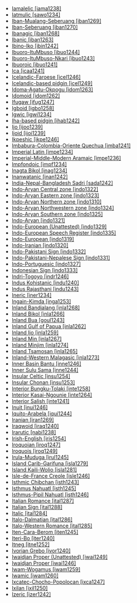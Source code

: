 - [Iamalelic [iama1238]](tree/aust1307/mala1545/east2712/ocea1241/west2818/papu1253/nucl1744/nort2848/bwai1241/iama1238/md.ini)
- [Iatmulic [sawo1234]](tree/nduu1242/nucl1642/sawo1235/sawo1234/md.ini)
- [Iban-Mualang-Seberuang [iban1269]](tree/aust1307/mala1545/mala1554/mala1538/iban1263/iban1269/md.ini)
- [Iban-Seberuang [iban1270]](tree/aust1307/mala1545/mala1554/mala1538/iban1263/iban1269/iban1270/md.ini)
- [Ibanagic [iban1268]](tree/aust1307/mala1545/nort3238/caga1241/iban1268/md.ini)
- [Ibanic [iban1263]](tree/aust1307/mala1545/mala1554/mala1538/iban1263/md.ini)
- [Ibino-Iko [ibin1242]](tree/atla1278/volt1241/benu1247/delt1251/obol1242/nucl1838/cent2253/ibin1242/md.ini)
- [Ibuoro-ItuMbuso [ibuo1244]](tree/atla1278/volt1241/benu1247/delt1251/obol1242/nucl1838/cent2253/ibuo1241/ibuo1243/ibuo1244/md.ini)
- [Ibuoro-ItuMbuso-Nkari [ibuo1243]](tree/atla1278/volt1241/benu1247/delt1251/obol1242/nucl1838/cent2253/ibuo1241/ibuo1243/md.ini)
- [Ibuoroic [ibuo1241]](tree/atla1278/volt1241/benu1247/delt1251/obol1242/nucl1838/cent2253/ibuo1241/md.ini)
- [Ica [icaa1241]](tree/araw1281/japu1236/icaa1241/md.ini)
- [Icelandic-Faroese [icel1246]](tree/indo1319/clas1257/germ1287/nort3152/nort3160/west2805/icel1246/md.ini)
- [Icelandic-based pidgin [icel1249]](tree/pidg1258/icel1249/md.ini)
- [Idoma-Agatu-Okpogu [idom1263]](tree/atla1278/volt1241/benu1247/idom1262/etul1244/etul1246/nucl1732/idom1263/md.ini)
- [Idomoid [idom1262]](tree/atla1278/volt1241/benu1247/idom1262/md.ini)
- [Ifugaw [ifug1247]](tree/aust1307/mala1545/nort3238/meso1254/sout3211/cent2296/nucl1754/ifug1247/md.ini)
- [Igboid [igbo1258]](tree/atla1278/volt1241/benu1247/igbo1258/md.ini)
- [Igwic [igwi1234]](tree/atla1278/volt1241/benu1247/akpe1249/edoi1239/nort3183/igwi1234/md.ini)
- [Iha-based pidgin [ihab1242]](tree/pidg1258/ihab1242/md.ini)
- [Ijo [ijoo1239]](tree/ijoi1239/ijoo1239/md.ini)
- [Ijoid [ijoi1239]](tree/ijoi1239/md.ini)
- [Ikpeshic [ikpe1246]](tree/atla1278/volt1241/benu1247/akpe1249/edoi1239/nort3183/igwi1234/ikpe1246/md.ini)
- [Imbabura-Colombia-Oriente Quechua [imba1241]](tree/quec1387/colo1257/ecua1249/imba1241/md.ini)
- [Imperial Latin [impe1234]](tree/indo1319/clas1257/ital1284/lati1262/lati1263/impe1234/md.ini)
- [Imperial-Middle-Modern Aramaic [impe1236]](tree/afro1255/semi1276/west2786/cent2236/nort3165/aram1259/impe1236/md.ini)
- [Impfondoic [impf1234]](tree/atla1278/volt1241/benu1247/bant1294/sout3152/narr1281/cent2260/nort3376/rive1266/liko1251/impf1234/md.ini)
- [Inagta Bikol [inag1234]](tree/aust1307/mala1545/grea1284/cent2246/biko1240/inag1234/md.ini)
- [Inanwatanic [inan1242]](tree/sout3418/inan1242/md.ini)
- [India-Nepal-Bangladesh Sadri [sada1242]](tree/indo1319/clas1257/indo1320/indo1321/midd1375/cont1248/midl1245/shau1239/biha1245/mait1254/sada1243/sadr1250/sada1242/md.ini)
- [Indo-Aryan Central zone [indo1322]](tree/indo1319/clas1257/indo1320/indo1321/midd1375/cont1248/midl1245/shau1239/indo1322/md.ini)
- [Indo-Aryan Eastern zone [indo1323]](tree/indo1319/clas1257/indo1320/indo1321/midd1375/cont1248/indo1323/md.ini)
- [Indo-Aryan Northern zone [indo1310]](tree/indo1319/clas1257/indo1320/indo1321/midd1375/cont1248/midl1245/indo1310/md.ini)
- [Indo-Aryan Northwestern zone [indo1324]](tree/indo1319/clas1257/indo1320/indo1321/midd1375/cont1248/indo1324/md.ini)
- [Indo-Aryan Southern zone [indo1325]](tree/indo1319/clas1257/indo1320/indo1321/midd1375/cont1248/indo1325/md.ini)
- [Indo-Aryan [indo1321]](tree/indo1319/clas1257/indo1320/indo1321/md.ini)
- [Indo-European (Unattested) [indo1329]](tree/unat1236/indo1329/md.ini)
- [Indo-European Speech Register [indo1335]](tree/spee1234/indo1335/md.ini)
- [Indo-European [indo1319]](tree/indo1319/md.ini)
- [Indo-Iranian [indo1320]](tree/indo1319/clas1257/indo1320/md.ini)
- [Indo-Pakistani Sign [indo1332]](tree/sign1238/deaf1237/indo1331/indo1332/md.ini)
- [Indo-Pakistani-Nepalese Sign [indo1331]](tree/sign1238/deaf1237/indo1331/md.ini)
- [Indo-Portuguesic [indo1327]](tree/indo1319/clas1257/ital1284/lati1262/lati1263/impe1234/roma1334/ital1285/west2813/shif1234/sout3183/west2838/gali1263/macr1272/indo1327/md.ini)
- [Indonesian Sign [indo1333]](tree/sign1238/deaf1237/lsfi1234/asli1244/mala1548/indo1333/md.ini)
- [Indri-Togoyo [indr1246]](tree/atla1278/volt1241/nort3149/came1255/uban1244/uban1245/sere1262/sere1266/indr1246/md.ini)
- [Indus Kohistanic [indu1240]](tree/indo1319/clas1257/indo1320/indo1321/midd1375/dard1244/nucl1819/kohi1251/indu1240/md.ini)
- [Indus Rajasthani [indu1243]](tree/indo1319/clas1257/indo1320/indo1321/midd1375/cont1248/midl1245/apab1234/guja1255/raja1256/west2831/indu1243/md.ini)
- [Ineric [iner1234]](tree/araw1281/cari1281/anti1247/iner1234/md.ini)
- [Ingain-Kimda [inga1253]](tree/nucl1710/jeee1236/jeme1246/inga1253/md.ini)
- [Inland Bandjalang [inla1268]](tree/pama1250/sout3135/news1235/band1357/band1339/inla1268/md.ini)
- [Inland Bikol [inla1266]](tree/aust1307/mala1545/grea1284/cent2246/biko1240/inla1266/md.ini)
- [Inland Bua [goul1243]](tree/atla1278/volt1241/nort3149/buak1234/adam1257/goul1243/md.ini)
- [Inland Gulf of Papua [inla1262]](tree/anim1240/inla1262/md.ini)
- [Inland Ijo [inla1259]](tree/ijoi1239/ijoo1239/west2446/inla1259/md.ini)
- [Inland Min [inla1267]](tree/sino1245/sini1245/minn1248/inla1267/md.ini)
- [Inland Minjim [inla1274]](tree/nucl1709/mada1298/raic1241/mind1258/lowe1462/inla1274/md.ini)
- [Inland Tsamosan [inla1265]](tree/sali1255/coas1325/tsam1241/inla1265/md.ini)
- [Inland-Western Malagasic [inla1273]](tree/aust1307/mala1545/basa1291/grea1283/sout2919/mala1537/sout3174/sout3346/nucl1799/inla1273/md.ini)
- [Inner Basin Bantu [inne1246]](tree/atla1278/volt1241/benu1247/bant1294/sout3152/narr1281/cent2260/nort3376/inne1246/md.ini)
- [Inner Sulu Sama [inne1244]](tree/aust1307/mala1545/basa1291/grea1283/sama1302/sulu1242/inne1244/md.ini)
- [Insular Celtic [insu1254]](tree/indo1319/clas1257/celt1248/nucl1715/tgbc1234/insu1254/md.ini)
- [Insular Chonan [insu1253]](tree/chon1288/insu1253/md.ini)
- [Interior Bungku-Tolaki [inte1258]](tree/aust1307/mala1545/cele1242/grea1299/east2488/sout2928/bung1268/west2566/inte1258/md.ini)
- [Interior Kasai-Ngounie [inte1264]](tree/atla1278/volt1241/benu1247/bant1294/sout3152/narr1281/cent2260/west2968/nzad1235/lwer1234/ding1244/loan1238/kwil1238/kasa1251/moye1234/inte1264/md.ini)
- [Interior Salish [inte1241]](tree/sali1255/inte1241/md.ini)
- [Inuit [inui1246]](tree/eski1264/eski1265/inui1246/md.ini)
- [Iquito-Arabela [iqui1244]](tree/zapa1251/iqui1244/md.ini)
- [Iranian [iran1269]](tree/indo1319/clas1257/indo1320/iran1269/md.ini)
- [Iraqwoid [iraq1240]](tree/afro1255/cush1243/sout3054/grea1305/west2720/nort3164/iraq1240/md.ini)
- [Irarutic [nabi1238]](tree/aust1307/mala1545/grea1302/band1354/gese1239/koiw1244/nabi1238/md.ini)
- [Irish-English [iris1254]](tree/spee1234/iris1254/md.ini)
- [Iroquoian [iroq1247]](tree/iroq1247/md.ini)
- [Iroquois [iroq1249]](tree/iroq1247/nort2947/lake1264/grea1306/iroq1249/md.ini)
- [Irula-Muduga [irul1245]](tree/drav1251/sout3133/sout3138/tami1291/tami1292/tami1293/tami1294/irul1245/md.ini)
- [Island Carib-Garifuna [isla1279]](tree/araw1281/cari1281/anti1247/iner1234/isla1279/md.ini)
- [Island Kaili-Wolio [isla1281]](tree/aust1307/mala1545/cele1242/kail1255/wotu1239/isla1281/md.ini)
- [Isle-de-France Creole [isle1246]](tree/indo1319/clas1257/ital1284/lati1262/lati1263/impe1234/roma1334/ital1285/west2813/shif1234/nort3208/gall1280/oila1234/cent2283/macr1273/isle1246/md.ini)
- [Isthmic Chibchan [isth1243]](tree/chib1249/core1252/isth1243/md.ini)
- [Isthmus Nahuatl [isth1245]](tree/utoa1244/sout3136/cora1261/azte1234/east2720/isth1246/isth1245/md.ini)
- [Isthmus-Pipil Nahuatl [isth1246]](tree/utoa1244/sout3136/cora1261/azte1234/east2720/isth1246/md.ini)
- [Italian Romance [ital1287]](tree/indo1319/clas1257/ital1284/lati1262/lati1263/impe1234/roma1334/ital1285/ital1286/ital1287/md.ini)
- [Italian Sign [ital1288]](tree/sign1238/deaf1237/lsfi1234/ital1288/md.ini)
- [Italic [ital1284]](tree/indo1319/clas1257/ital1284/md.ini)
- [Italo-Dalmatian [ital1286]](tree/indo1319/clas1257/ital1284/lati1262/lati1263/impe1234/roma1334/ital1285/ital1286/md.ini)
- [Italo-Western Romance [ital1285]](tree/indo1319/clas1257/ital1284/lati1262/lati1263/impe1234/roma1334/ital1285/md.ini)
- [Iten-Cara-Berom [iten1245]](tree/atla1278/volt1241/benu1247/benu1248/iten1244/iten1245/md.ini)
- [Iteri-Bo [iter1240]](tree/left1242/nucl1244/iter1240/md.ini)
- [Itneg [itne1252]](tree/aust1307/mala1545/nort3238/meso1254/sout3211/cent2296/kali1310/itne1252/md.ini)
- [Ivorian Grebo [ivor1240]](tree/krua1234/grea1300/west2485/greb1258/greb1257/ivor1240/md.ini)
- [Iwaidjan Proper (Unattested) [iwai1249]](tree/unat1236/iwai1249/md.ini)
- [Iwaidjan Proper [iwai1246]](tree/iwai1246/md.ini)
- [Iwam-Wogamus [iwam1259]](tree/sepi1257/iwam1259/md.ini)
- [Iwamic [iwam1260]](tree/sepi1257/iwam1259/iwam1260/md.ini)
- [Ixcatec-Chocho-Popolocan [ixca1247]](tree/otom1299/east2557/popo1292/popo1293/ixca1247/md.ini)
- [Ixilan [ixil1250]](tree/maya1287/core1254/quic1274/grea1277/ixil1250/md.ini)
- [Izeric [izer1242]](tree/atla1278/volt1241/benu1247/benu1248/benu1249/sout3163/nucl1795/izer1242/md.ini)
